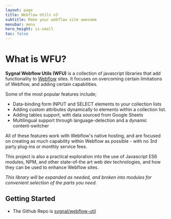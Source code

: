 ```yaml
---
layout: page
title: Webflow Utils v3
subtitle: Make your webflow site awesome
menubar: menu
hero_height: is-small
toc: false
---
```


# What is WFU?

**Sygnal Webflow Utils (WFU)** is a collection of javascript libraries that add functionality to 
[Webflow](https://webflow.com/)
sites. It focuses on overcoming certain limitations of Webflow, and adding certain capabilities.

Some of the most popular features include;

- Data-binding form INPUT and SELECT elements to your collection lists
- Adding custom attributes dynamically to elements within a collection list.
- Adding tables support, with data sourced from Google Sheets
- Multilingual support through language-detection and a dynamic content-switcher

All of these features work with Webflow's native hosting, and are focused on creating as much capability within Webflow as possible - with no 3rd party plug-ins or monthly service fees.

This project is also a practical exploration into the use of Javascript ES6 modules, NPM, and other state-of-the art web dev technologies, and how they can be used to enhance Webflow sites.

*This library will be expanded as needed, and broken into modules for convenient selection of the parts you need.*

## Getting Started

- The Github Repo is [sygnal/webflow-util](https://github.com/sygnaltech/webflow-util)